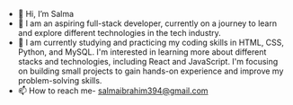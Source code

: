 - 👋 Hi, I’m Salma
- 🌱 I am an aspiring full-stack developer, currently on a journey to learn and explore different technologies in the tech industry.
- 💞️ I am currently studying and practicing my coding skills in HTML, CSS, Python, and MySQL. I'm interested in learning more about different stacks and technologies, including React and JavaScript. I'm focusing on building small projects to gain hands-on experience and improve my problem-solving skills.
- 📫 How to reach me- salmaibrahim394@gmail.com

<!---
Salma394/Salma394 is a ✨ special ✨ repository because its `README.md` (this file) appears on your GitHub profile.
You can click the Preview link to take a look at your changes.
--->
